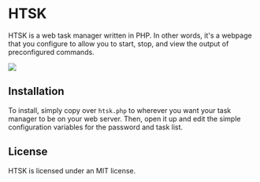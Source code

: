 # HTSK

HTSK is a web task manager written in PHP. In other words, it's a webpage that you configure to allow you to start, stop, and view the
output of preconfigured commands.

![](https://www.dropbox.com/s/4h8cntow0cf77yf/HTSK%20Screenshot.png?raw=1])

## Installation

To install, simply copy over `htsk.php` to wherever you want your task manager to be on your web server. Then, open it up and edit the
simple configuration variables for the password and task list.

## License

HTSK is licensed under an MIT license.
